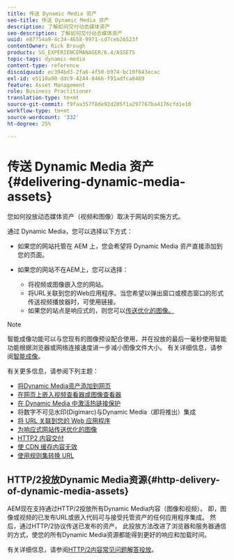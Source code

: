 ```yaml
---
title: 传送 Dynamic Media 资产
seo-title: 传送 Dynamic Media 资产
description: 了解如何交付动态媒体资产
seo-description: 了解如何交付动态媒体资产
uuid: e87754a9-4c34-4658-9971-cd7ceb26523f
contentOwner: Rick Brough
products: SG_EXPERIENCEMANAGER/6.4/ASSETS
topic-tags: dynamic-media
content-type: reference
discoiquuid: ec394bd3-2fa6-4f50-b974-bc10f643ecac
exl-id: e5110a90-ddc9-4244-8466-f91adfca8469
feature: Asset Management
role: Business Practitioner
translation-type: tm+mt
source-git-commit: f9faa357f8de92d205f1a297767ba4176cfd1e10
workflow-type: tm+mt
source-wordcount: '332'
ht-degree: 25%

---
```


# 传送 Dynamic Media 资产 {#delivering-dynamic-media-assets}

您如何投放动态媒体资产（视频和图像）取决于网站的实施方式。

通过 Dynamic Media，您可以选择以下方式：

* 如果您的网站托管在 AEM 上，您会希望将 Dynamic Media 资产直接添加到您的页面。
* 如果您的网站不在AEM上，您可以选择：

   * 将视频或图像嵌入您的网站。
   * 将URL关联到您的Web应用程序。当您希望以弹出窗口或模态窗口的形式传送视频播放器时，可使用链接。
   * 如果您的站点是响应式的，则您可以[传送优化的图像。](responsive-site.md)

>[!NOTE]
>
>智能成像功能可以与您现有的图像预设配合使用，并在投放的最后一毫秒使用智能功能根据浏览器或网络连接速度进一步减小图像文件大小。 有关详细信息，请参阅[智能成像](imaging-faq.md)。

有关更多信息，请参阅下列主题：

* [将Dynamic Media资产添加到网页](adding-dynamic-media-assets-to-pages.md)
* [在网页上嵌入视频查看器或图像查看器](embed-code.md)
* [在 Dynamic Media 中激活热链接保护](https://helpx.adobe.com/cn/experience-manager/6-4/assets/using/hotlink-protection.html)
* 将数字不可见水印(Digimarc)与Dynamic Media（即将推出）集成
* [将 URL 关联到您的 Web 应用程序](linking-urls-to-yourwebapplication.md)
* [为响应式网站传送优化的图像](responsive-site.md)
* [HTTP2 内容交付](http2.md)
* [使 CDN 缓存内容无效](invalidate-cdn-cached-content.md)
* [使用规则集转换 URL](using-rulesets-to-transform-urls.md)

## HTTP/2投放Dynamic Media资源{#http-delivery-of-dynamic-media-assets}

AEM现在支持通过HTTP/2投放所有Dynamic Media内容（图像和视频）。 即，图像或视频的已发布URL或嵌入代码可与接受托管资产的任何应用程序集成。 然后，通过HTTP/2协议传送已发布的资产。 此投放方法改进了浏览器和服务器通信的方式，使您的所有Dynamic Media资源都能得到更好的响应和加载时间。

有关详细信息，请参阅[HTTP/2内容常见问题解答投放](/help/sites-administering/scene7-http2faq.md)。
